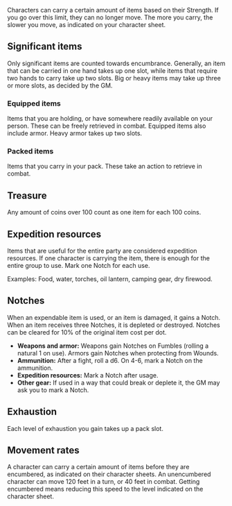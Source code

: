 Characters can carry a certain amount of items based on their Strength. If you go over this limit, they can no longer move. The more you carry, the slower you move, as indicated on your character sheet.

## Significant items
Only significant items are counted towards encumbrance. Generally, an item that can be carried in one hand takes up one slot, while items that require two hands to carry take up two slots. Big or heavy items may take up three or more slots, as decided by the GM.

### Equipped items
Items that you are holding, or have somewhere readily available on your person. These can be freely retrieved in combat. Equipped items also include armor. Heavy armor takes up two slots.

### Packed items
Items that you carry in your pack. These take an action to retrieve in combat.

## Treasure
Any amount of coins over 100 count as one item for each 100 coins.

## Expedition resources
Items that are useful for the entire party are considered expedition resources. If one character is carrying the item, there is enough for the entire group to use. Mark one Notch for each use.

Examples: Food, water, torches, oil lantern, camping gear, dry firewood.

## Notches
When an expendable item is used, or an item is damaged, it gains a Notch. When an item receives three Notches, it is depleted or destroyed. Notches can be cleared for 10% of the original item cost per dot.

- **Weapons and armor:** Weapons gain Notches on Fumbles (rolling a natural 1 on use). Armors gain Notches when protecting from Wounds.
- **Ammunition:** After a fight, roll a d6. On 4-6, mark a Notch on the ammunition.
- **Expedition resources:** Mark a Notch after usage.
- **Other gear:** If used in a way that could break or deplete it, the GM may ask you to mark a Notch.
## Exhaustion
Each level of exhaustion you gain takes up a pack slot.

## Movement rates
A character can carry a certain amount of items before they are encumbered, as indicated on their character sheets. An unencumbered character can move 120 feet in a turn, or 40 feet in combat. Getting encumbered means reducing this speed to the level indicated on the character sheet.